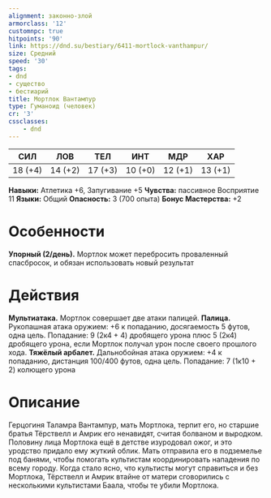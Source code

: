 ```yaml
---
alignment: законно-злой
armorclass: '12'
customnpc: true
hitpoints: '90'
link: https://dnd.su/bestiary/6411-mortlock-vanthampur/
size: Средний
speed: '30'
tags:
- dnd
- существо
- бестиарий
title: Мортлок Вантампур
type: Гуманоид (человек)
cr: '3'
cssclasses:
    - dnd
---
```



| СИЛ | ЛОВ | ТЕЛ | ИНТ | МДР | ХАР |
|---|---|---|---|---|---|
| 18 (+4) | 14 (+2) | 17 (+3) | 10 (+0) | 12 (+1) | 13 (+1) |
**Навыки:** Атлетика +6, Запугивание +5
**Чувства:** пассивное Восприятие 11
**Языки:** Общий
**Опасность:** 3 (700 опыта)
**Бонус Мастерства:** +2


# Особенности
**Упорный (2/день).** Мортлок может перебросить проваленный спасбросок, и обязан использовать новый результат


# Действия
**Мультиатака.** Мортлок совершает две атаки палицей.
**Палица.** Рукопашная атака оружием: +6 к попаданию, досягаемость 5 футов, одна цель. Попадание: 9 (2к4 + 4) дробящего урона плюс 5 (2к4) дробящего урона, если Мортлок получал урон после своего прошлого хода.
**Тяжёлый арбалет.** Дальнобойная атака оружием: +4 к попаданию, дистанция 100/400 футов, одна цель. Попадание: 7 (1к10 + 2) колющего урона


# Описание
Герцогиня Таламра Вантампур, мать Мортлока, терпит его, но старшие братья Тёрствелл и Амрик его ненавидят, считая болваном и выродком. Половину лица Мортлока ещё в детстве изуродовал ожог, и это уродство придало ему жуткий облик. Мать отправила его в подземелье под банями, чтобы помогать культистам координировать нападения по всему городу. Когда стало ясно, что культисты могут справиться и без Мортлока, Тёрствелл и Амрик втайне от матери сговорились с несколькими культистами Баала, чтобы те убили Мортлока.